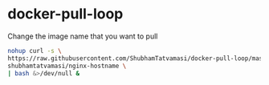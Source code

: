 # docker-pull-loop

Change the image name that you want to pull
```bash
nohup curl -s \
https://raw.githubusercontent.com/ShubhamTatvamasi/docker-pull-loop/master/run.sh \
shubhamtatvamasi/nginx-hostname \
| bash &>/dev/null &
```
